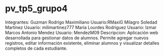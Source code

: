 # pv_tp5_grupo4
Integrantes: 
Guzman Rodrigo Maximiliano Usuario:RMaxiG 
Milagro Soledad Martínez Usuario: milimartinez777 Maria Lourdes Rodriguez Usuario: lzmar Marcos Antonio Mendez Usuario: MendezM09
Descripcion: 
Aplicación web desarrollada para gestionar datos de alumnos. Permite agregar nuevos registros, editar información existente, eliminar alumnos y visualizar detalles completos de cada estudiante.